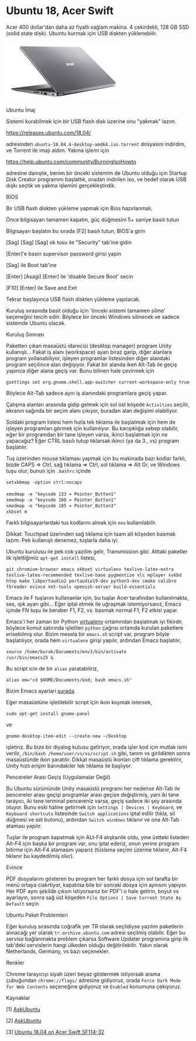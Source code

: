 # Ubuntu 18, Acer Swift

Acer 400 dollar'dan daha az fiyatlı sağlam makina. 4 cekirdekli, 128
GB SSD (solid state disk). Ubuntu kurmak için USB diskten
yüklenebilir.

![](acerswift.jpg)

Ubuntu İmaj

Sistemi kurabilmek için bir USB flash disk üzerine onu "yakmak" lazım.

https://releases.ubuntu.com/18.04/

adresinden `ubuntu-18.04.4-desktop-amd64.iso.torrent` dosyasını
indirdim, ve Torrent ile imajı aldım. Yakma işlemi için

https://help.ubuntu.com/community/BurningIsoHowto

adresine danıştık, benim bir önceki sistemim de Ubuntu olduğu için
Startup Disk Creator programını başlattık, oradan indirilen iso, ve
hedef olarak USB dışkı seçtik ve yakma işlemini gerçekleştirdik. 

BIOS

Bir USB flash diskten yükleme yapmak için Bios hazırlanmalı,

Önce bilgisayarı tamamen kapatın, güç düğmesini 5+ saniye basılı tutun

Bilgisayarı başlatın bu sırada [F2] basılı tutun, BIOS'a girin

[Sag] [Sag] [Sag] ok tusu ile "Security" tab'ine gidin

[Enter]'e basin supervisor password girisi yapin

[Sag] ile Boot tab'ine

[Enter] [Asagi] [Enter] ile 'disable Secure Boot' secin

[F10] [Enter] ile Save and Exit

Tekrar başlayınca USB flash diskten yükleme yapılacak.

Kuruluş sırasında basit olduğu için 'önceki sistemi tamamen silme'
seçeneğini tercih edin. Böylece bir önceki Windows silinecek ve sadece
sistemde Ubuntu olacak.

Kuruluş Sonrası

Paketten çıkan masaüstü idarecisi (desktop manager) program Unity
kullanışlı... Fakat iş alanı (workspace) ayarı biraz garip, diğer
alanlara program yollanabiliyor, işleyen programlar listesinden diğer
alandaki program seçilince alan değişiyor. Fakat bir alanda iken
Alt-Tab ile geçiş yapınca diğer alana geçiş var. Bunu bilinen hale
çevirmek için

```
gsettings set org.gnome.shell.app-switcher current-workspace-only true
```

Böylece Alt-Tab sadece aynı iş alanındaki programlara geçiş yapar.

Çalışma alanları arasında gidip gelmek için sol üst köşede
`Activities` seçilir, ekranın sağında bir seçim alanı çıkıyor, buradan
alan değişimi olabiliyor.

Soldaki program listesi hem hızla tek tıklama ile başlatmak için hem
de işleyen programları görmek için kullanılıyor. Bu karışıklığa sebep
olabilir, eğer bir programdan bir tane işleyen varsa, ikinci başlatmak
için ne yapacağız? Eğer CTRL basılı tutup tıklarsak ikinci (ya da 3.,
vs) program başlatılır. 

Tuş üzerinden mouse tıklaması yapmak için bu makinada bazı kodlar
farklı, bizde CAPS => Ctrl, sağ tıklama => Ctrl, sol tıklama => Alt
Gr, ve Windows tuşu olur, bunun için `.bashrc` içinde

```
setxkbmap -option ctrl:nocaps

xmodmap -e "keycode 133 = Pointer_Button1"
xmodmap -e "keycode 108 = Pointer_Button1"
xmodmap -e "keycode 105 = Pointer_Button3"
xkbset m
```

Farklı bilgisayarlardaki tus kodlarını almak için `xev` kullanılabilir.

Dikkat: Touchpad üzerinden sağ tıklama için taam alt köşeden basmak
lazım. Pek kullanışlı denemez, tuşlarla daha iyi.

Ubuntu kurulusu ile pek cok yazilim gelir, Transmission gibi. Alttaki
paketler ilk işlettiğimiz `apt-get install` listesi,


```
git chromium-browser emacs xkbset virtualenv texlive-latex-extra
texlive-latex-recommended texlive-base pygmentize vlc mplayer xvkbd
htop make libportaudio2 portaudio19-dev python3-dev cmake calibre
fbreader evince net-tools openssh-server build-essentials
```

Emacs ile F tuşlarını kullananlar için, bu tuşlar Acer tarafından
kullanılmakta, ses, ışık ayarı gibi... Eğer iptal etmek ile uğraşmak
istemiyorsanız, Emacs içinde FN tuşu ile beraber F1, F2, vs. basmak
normal F1, F2 etkisi yapar.

Emacs'i her zaman bir Python [virtualenv](../../2018/08/virtualenv-python-izole-sanal-calsma.md)
ortamından başlatmak iyi fikirdir, böylece komut satırında işletilen
`python` çağrısı ortamda kurulan paketlere erisebilmiş olur. Bizim
mesela bir `emacs.sh` script var, program böyle başlatılıyor, orada
hem `virtualenv` girişi yapılır, ardından Emacs başlatılır,

```
source /home/burak/Documents/env3/bin/activate 
/usr/bin/emacs25 &
```

Bu script icin de bir `alias` yaratabiliriz,

```
alias em="cd $HOME/Documents/kod; bash emacs.sh"
```

Bizim Emacs ayarlari [surada](https://github.com/burakbayramli/kod/tree/master/site-lisp).


Eğer masaüstüne işletilebilir script için ikon koymak istersek,

```
sudo apt-get install gnome-panel
```

ve

```
gnome-desktop-item-edit --create-new ~/Desktop
```

işletiriz. Bu bize bir diyalog kutusu getiriyor, orada işler kod için
mutlak ismi verilir, `/bin/bash /home/user/vs/vs/script.sh` gibi,
tanım vs girildikten sonra masaüstünde ikon yaratılır. Dikkat masaüstü
ikonları çift tıklama gerektirir, Unity hızlı erişim barındakiler tek
tıklama ile başlıyor.

Pencereler Arası Geçiş (Uygulamalar Değil)

Bu Ubuntu sürümünde Unity masaüstü programı her nedense Alt-Tab ile
pencereler arası geçişi programlar arası geçise değiştirmiş, yani iki
tane tarayıcı, iki tane terminal pencereniz varsa, geçiş sadece iki
şey arasında oluyor. Bunu eski haline getirmek için `Settings |
Devices | Keyboard`, ve `Keyboard shortcuts` listesinde `Switch
applications` iptal edilir (tıkla, sil düğmesi ve set butonu),
ardından `Switch windows` tıklanır ve ona Alt-Tab ataması yapılır.

Tuşlar ile program kapatmak için ALt-F4 alışkanlık oldu, yine üstteki
listeden Alt-F4 için başka bir program var, onu iptal ederiz, onun
yerine program bitirme için Alt-F4 atamasını yaparız (tüslama seçimi
üzerine tıklanır, Alt-F4 tıklanır bu kaydedilmiş olur).

Evince

PDF dosyalarını gösteren bu program her farklı dosya için sol tarafta
bir menü ortaya ciakrtiyor, kapatılsa bile bir sonraki dosya için
aynısını yapıyor. Her PDF aynı şekilde çıksın istiyorsanız bir PDF'i o
hale getirin, boyut vs ayarlayın, sonra sağ üst köşeden `File Options |
Save Current State Aş Default` seçin

Ubuntu Paket Problemleri

Eğer kuruluş sırasında coğrafik yer TR olarak seçildiyse yazılım
paketlerin alınacağı yer olarak `tr.archive.ubuntu.com` adresi
seçilmiş olabilir. Eğer bu servise bağlanmakta problem çıkarsa
Software Updater programına girip ilk tab'deki servislerin hangi
ülkeden olduğu değitirilebilir. Yakın olarak Netherlands, Germany, vs
bazı seçenekler.

Renkler

Chrome tarayıcıyı siyah üzeri beyaz göstermek istiyorsak arama
çubuğundan `chrome://flags/` adresine gidiyoruz, orada `Force Dark
Mode for Web Contents` seçeneğine gidiyoruz ve `Enabled` konumuna
çekiyoruz. 

Kaynaklar

[1] [AskUbuntu](https://askubuntu.com/questions/1092758/how-to-make-ubuntu-18-04-gnome-workspace-prohibit-alt-tab-to-windows-on-other)

[2] [AskUbuntu](https://askubuntu.com/questions/64222/how-can-i-create-launchers-on-my-desktop)

[3] [Ubuntu 18.04 on Acer Swift SF114-32](http://michaelb.org/ubuntu-18-04-on-acer-swift/)
